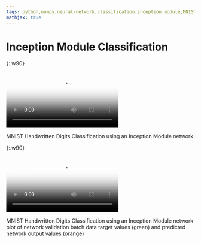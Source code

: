 ```yaml
---
tags: python,numpy,neural-network,classification,inception module,MNIST
mathjax: true
---
```

# Inception Module Classification

{:.w90}
<div class="video">
<video controls poster="assets/videos/inception_mnist.png">
  <source src="assets/videos/inception_mnist.webm" type="video/webm">
  <source src="assets/videos/inception_mnist.ogv" type="video/ogg">
  <source src="assets/videos/inception_mnist.mp4" type="video/mp4">
</video>
<p>MNIST Handwritten Digits Classification using an Inception Module network</p>
</div>

{:.w90}
<div class="video">
<video controls poster="assets/videos/inception_mnist_2.png">
  <source src="assets/videos/inception_mnist_2.webm" type="video/webm">
  <source src="assets/videos/inception_mnist_2.ogv" type="video/ogg">
  <source src="assets/videos/inception_mnist_2.mp4" type="video/mp4">
</video>
<p>MNIST Handwritten Digits Classification using an Inception Module network<br>
plot of network validation batch data target values (green) and 
predicted network output values (orange)</p>
</div>

